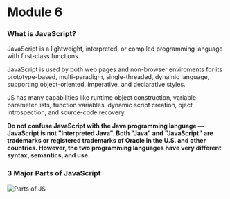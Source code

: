 
# Module 6


### What is JavaScript?

JavaScript is a lightweight, interpreted, or compiled programming language with first-class functions.

JavaScript is used by both web pages and non-browser enviroments for its prototype-based, multi-paradigm, single-threaded, dynamic language, supporting object-oriented, imperative, and declarative styles.

JS has many capabilities like runtime object construction, variable parameter lists, function variables, dynamic script creation, oject introspection, and source-code recovery.

 **Do not confuse JavaScript with the Java programming language — JavaScript is not "Interpreted Java". Both "Java" and "JavaScript" are trademarks or registered trademarks of Oracle in the U.S. and other countries. However, the two programming languages have very different syntax, semantics, and use.** 

### 3 Major Parts of JavaScript

![Parts of JS](https://cdn.discordapp.com/attachments/1072590442471890954/1075226216233181275/image.png)